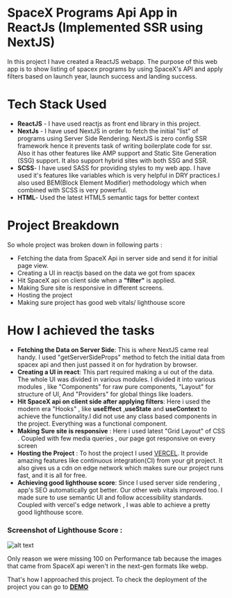 # SpaceX Programs Api App in ReactJs (Implemented SSR using NextJS)

In this project I have created a ReactJS webapp. The purpose of this web app is to show listing of spacex programs by using SpaceX's API and apply filters based on launch year, launch success and landing success.

# Tech Stack Used

- **ReactJS** - I have used reactjs as front end library in this project.
- **NextJs** - I have used NextJS in order to fetch the initial "list" of programs using Server Side Rendering. NextJS is zero config SSR framework hence it prevents task of writing boilerplate code for ssr. Also it has other features like AMP support and Static Site Generation (SSG) support. It also support hybrid sites with both SSG and SSR.
- **SCSS**- I have used SASS for providing styles to my web app. I have used it's features like variables which is very helpful in DRY practices.I also used BEM(Block Element Modifier) methodology which when combined with SCSS is very powerful.
- **HTML**- Used the latest HTML5 semantic tags for better context

# Project Breakdown

So whole project was broken down in following parts :

- Fetching the data from SpaceX Api in server side and send it for initial page view.
- Creating a UI in reactjs based on the data we got from spacex
- Hit SpaceX api on client side when a **"filter"** is applied.
- Making Sure site is responsive in different screens.
- Hosting the project
- Making sure project has good web vitals/ lighthouse score

# How I achieved the tasks

- **Fetching the Data on Server Side**: This is where NextJS came real handy. I used "getServerSideProps" method to fetch the initial data from spacex api and then just passed it on for hydration by browser.
- **Creating a UI in react**: This part required making a ui out of the data. The whole UI was divided in various modules. I divided it into various modules , like "Components" for raw pure components, "Layout" for structure of UI, And "Providers" for global things like loaders.
- **Hit SpaceX api on client side after applying filters**: Here i used the modern era "Hooks" , like **useEffect** ,**useState** and **useContext** to achieve the functionality.I did not use any class based components in the project. Everything was a functional component.
- **Making Sure site is responsive** : Here i used latest "Grid Layout" of CSS . Coupled with few media queries , our page got responsive on every screen
- **Hosting the Project** : To host the project I used [VERCEL](https://vercel.com). It provide amazing features like continuous integration(CI) from your git project. It also gives us a cdn on edge network which makes sure our project runs fast, and it is all for free.
- **Achieving good lighthouse score**: Since I used server side rendering , app's SEO automatically got better. Our other web vitals improved too. I made sure to use semantic UI and follow accessibility standards. Coupled with vercel's edge network , I was able to achieve a pretty good lighthouse score.

### Screenshot of Lighthouse Score :

![alt text](https://i.ibb.co/HPvZbPq/Screenshot-2020-09-23-at-3-13-37-AM.png)

Only reason we were missing 100 on Performance tab because the images that came from SpaceX api weren't in the next-gen formats like webp.

That's how I approached this project.
To check the deployment of the project you can go to [**DEMO**](https://spacex-demo-seven.vercel.app/)

